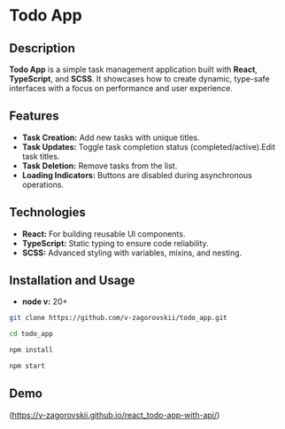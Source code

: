 # Todo App
## Description
**Todo App** is a simple task management application built with **React**, **TypeScript**, and **SCSS**. It showcases how to create dynamic, type-safe interfaces with a focus on performance and user experience.
## Features
- **Task Creation:** Add new tasks with unique titles.
- **Task Updates:** Toggle task completion status (completed/active).Edit task titles.
- **Task Deletion:** Remove tasks from the list.
- **Loading Indicators:** Buttons are disabled during asynchronous operations.
## Technologies
- **React:** For building reusable UI components.
- **TypeScript:** Static typing to ensure code reliability.
- **SCSS:** Advanced styling with variables, mixins, and nesting.
## Installation and Usage
- **node v:** 20+

```bash
git clone https://github.com/v-zagorovskii/todo_app.git

cd todo_app

npm install

npm start
```
## Demo

(https://v-zagorovskii.github.io/react_todo-app-with-api/)
